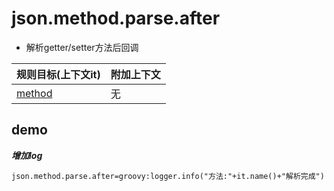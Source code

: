 # json.method.parse.after

- 解析getter/setter方法后回调

| 规则目标(上下文it) | 附加上下文 |
| ------------ | ------------ |
| [method](../tools/it.html)  | 无  |

## demo

***增加log***

```properties
json.method.parse.after=groovy:logger.info("方法:"+it.name()+"解析完成")
```